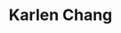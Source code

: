 ---
user: karlen
title: Karlen Chang
position: Creative Director & Co-Founder
company: mixMotion
featured: true
talk: workshop

biocn: 张家邻常是加拿大艺术家和设计师。他是设计公司mixMotion的联合创始人与创意总监。MixMotion专主于创建智能交互体验和环境的设计公司。自2000年以来，张家伦一直在探索艺术，设计和技术的交叉点，以创建强大的情感体验。他的作品揭示了人与环境互动的新兴的社会关系和行为。他的客户包括红牛，雅达，谷歌和德勤。他的创作过程中弥合数字世界到物质世界，为我们的日常生活探索创新。

bio: Karlen Chang is a Canadian artist and designer. He is Co-Founder and Creative Director of mixMotion, a design firm creating physical interactive experiences and environments. Since 2000, Karlen has been exploring the intersections of art, design and technology to create emotionally powerful experiences. His work uncovers the emergent social relationships and behaviours between people and interactive environments. He has exhibited his work in Canada, France and Switzerland. His clients have included,  Red Bull, Aveda, Google and Deloitte. His creative process bridges the digital world to the physical world, discovering innovation in our everyday lives.
---